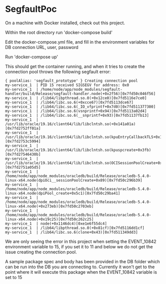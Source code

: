 # SegfaultPoc

On a machine with Docker installed, check out this project. 

Within the root directory run 'docker-compose build'

Edit the docker-compose.yml file, and fill in the environment variables for DB connection URL, user, password

Run 'docker-compose up'

This should get the container running, and when it tries to create the connection pool throws the following segfault error:

```
{ poolAlias: 'segfault_prototype' } Creating connection pool
my-service_1  | PID 15 received SIGSEGV for address: 0x0
my-service_1  | /home/node/app/node_modules/segfault-handler/build/Release/segfault-handler.node(+0x2f56)[0x7fd50c046f56]
my-service_1  | /lib64/libpthread.so.0(+0x12ce0)[0x7fd5116e7ce0]
my-service_1  | /lib64/libc.so.6(+0xcce67)[0x7fd5113dce67]
my-service_1  | /lib64/libc.so.6(_IO_vfprintf+0x7d0)[0x7fd511377300]
my-service_1  | /lib64/libc.so.6(vsnprintf+0x94)[0x7fd5113a02d4]
my-service_1  | /lib64/libc.so.6(__snprintf+0x93)[0x7fd51137fb13]
my-service_1  | /usr/lib/oracle/19.16/client64/lib/libclntsh.so(+0x141a01a)[0x7fd2752ff01a]
my-service_1  | /usr/lib/oracle/19.16/client64/lib/libclntsh.so(kpuEntryCallbackTLS+0x1b4)[0x7fd2753c5994]
my-service_1  | /usr/lib/oracle/19.16/client64/lib/libclntsh.so(kpuspcreate+0x3fb)[0x7fd27546430b]
my-service_1  | /usr/lib/oracle/19.16/client64/lib/libclntsh.so(OCISessionPoolCreate+0x145)[0x7fd2751a05d5]
my-service_1  | /home/node/app/node_modules/oracledb/build/Release/oracledb-5.4.0-linux-x64.node(dpiOci__sessionPoolCreate+0x89)[0x7fd50c296b39]
my-service_1  | /home/node/app/node_modules/oracledb/build/Release/oracledb-5.4.0-linux-x64.node(dpiPool_create+0x5c1)[0x7fd50c29ba41]
my-service_1  | /home/node/app/node_modules/oracledb/build/Release/oracledb-5.4.0-linux-x64.node(+0x273eb)[0x7fd50c2703eb]
my-service_1  | /home/node/app/node_modules/oracledb/build/Release/oracledb-5.4.0-linux-x64.node(+0x19c25)[0x7fd50c262c25]
my-service_1  | node(+0x1146dc4)[0xe1e6f55dc4]
my-service_1  | /lib64/libpthread.so.0(+0x81cf)[0x7fd5116dd1cf]
my-service_1  | /lib64/libc.so.6(clone+0x43)[0x7fd511349dd3]
```

We are only seeing the error in this project when setting the EVENT_10842 environment variable to 15, if you set it to 11 and below we do not get the issue creating the connection pool.

A sample package spec and body has been provided in the DB folder which can be run into the DB you are connecting to. Currently it won't get to the point where it will execute this package when the EVENT_10842 variable is set to 15